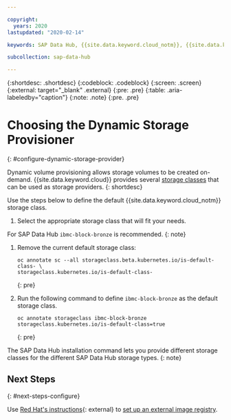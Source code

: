 ```yaml
---

copyright:
  years: 2020
lastupdated: "2020-02-14"

keywords: SAP Data Hub, {{site.data.keyword.cloud_notm}}, {{site.data.keyword.cos_full_notm}}, {{site.data.keyword.cos_short}}, {{site.data.keyword.openshiftlong_notm}}, {{site.data.keyword.openshiftshort}}, Red Hat Enterprise Linux, SAP Data Hub on {{site.data.keyword.cloud_notm}}, data orchestration, data governance, data integration

subcollection: sap-data-hub

---
```


{:shortdesc: .shortdesc}
{:codeblock: .codeblock}
{:screen: .screen}
{:external: target="_blank" .external}
{:pre: .pre}
{:table: .aria-labeledby="caption"}
{:note: .note}
{:pre. .pre}

# Choosing the Dynamic Storage Provisioner
{: #configure-dynamic-storage-provider}

Dynamic volume provisioning allows storage volumes to be created on-demand. {{site.data.keyword.cloud}} provides several [storage classes](/docs/openshift?topic=openshift-storage_planning) that can be used as storage providers.
{: shortdesc}

Use the steps below to define the default {{site.data.keyword.cloud_notm}} storage class.

1. Select the appropriate storage class that will fit your needs.

  For SAP Data Hub `ibmc-block-bronze` is recommended.
  {: note}
  
1. Remove the current default storage class:

    ```
    oc annotate sc --all storageclass.beta.kubernetes.io/is-default-class- \
    storageclass.kubernetes.io/is-default-class-
    ```
    {: pre}
    
1. Run the following command to define `ibmc-block-bronze` as the default storage class.

    ```
    oc annotate storageclass ibmc-block-bronze storageclass.kubernetes.io/is-default-class=true
    ```
    {: pre}
    
The SAP Data Hub installation command lets you provide different storage classes for the different SAP Data Hub storage types.
{: note}

## Next Steps
{: #next-steps-configure}

Use [Red Hat's instructions](https://access.redhat.com/articles/3630111#setup-image-registry){: external} to [set up an external image registry](/docs/infrastructure/sap-data-hub?topic=sap-data-hub-set-up-external-image-registry).
